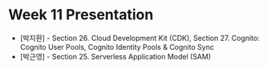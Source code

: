# Week 11 Presentation

- [박지환] - Section 26. Cloud Development Kit (CDK), Section 27. Cognito: Cognito User Pools, Cognito Identity Pools & Cognito Sync
- [박근영] - Section 25. Serverless Application Model (SAM)
